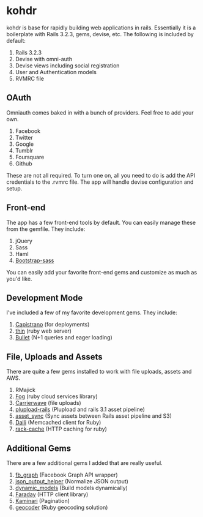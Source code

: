 # kohdr

kohdr is base for rapidly building web applications in rails. Essentially it is
a boilerplate with Rails 3.2.3, gems, devise, etc. The following is included by 
default:

1. Rails 3.2.3
2. Devise with omni-auth
3. Devise views including social registration
4. User and Authentication models
5. RVMRC file


## OAuth

Omniauth comes baked in with a bunch of providers. Feel free to add your own. 

1. Facebook
2. Twitter
3. Google
4. Tumblr
5. Foursquare
6. Github

These are not all required. To turn one on, all you need to do is add the API credentials to the .rvmrc file. The app will handle devise configuration and setup.


## Front-end

The app has a few front-end tools by default. You can easily manage these from the gemfile. They include:

1. jQuery
2. Sass
3. Haml
4. [Bootstrap-sass](https://github.com/thomas-mcdonald/bootstrap-sass)

You can easily add your favorite front-end gems and customize as much as you'd like.


## Development Mode

I've included a few of my favorite development gems. They include:

1. [Capistrano](https://github.com/capistrano/capistrano) (for deployments)
2. [thin](https://github.com/macournoyer/thin/) (ruby web server)
3. [Bullet](https://github.com/flyerhzm/bullet) (N+1 queries and eager loading)


## File, Uploads and Assets

There are quite a few gems installed to work with file uploads, assets and AWS.

1. RMajick
2. [Fog](https://github.com/fog/fog) (ruby cloud services library)
3. [Carrierwave](https://github.com/jnicklas/carrierwave) (file uploads)
4. [plupload-rails](https://github.com/sutherland/plupload-rails) (Plupload and rails 3.1 asset pipeline)
5. [asset_sync](https://github.com/rumblelabs/asset_sync) (Sync assets between Rails asset pipeline and S3)
6. [Dalli](https://github.com/mperham/dalli) (Memcached client for Ruby)
7. [rack-cache](https://github.com/rtomayko/rack-cache) (HTTP caching for ruby)


## Additional Gems

There are a few additional gems I added that are really useful.

1. [fb_graph](https://github.com/nov/fb_graph) (Facebook Graph API wrapper)
2. [json_output_helper](https://github.com/craigulliott/json_output_helper) (Normalize JSON output)
3. [dynamic_models](https://github.com/craigulliott/dynamic_models) (Build models dynamically)
4. [Faraday](https://github.com/technoweenie/faraday) (HTTP client library)
5. [Kaminari](https://github.com/amatsuda/kaminari) (Pagination)
6. [geocoder](https://github.com/alexreisner/geocoder) (Ruby geocoding solution)
